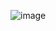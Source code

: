 ![image](https://github.com/hmrizak/landingpage-bootcamp/assets/50338880/8dc5c333-43ff-4c0e-a075-980c05bfb292)
